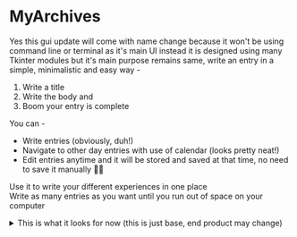 # MyArchives
Yes this gui update will come with name change because it won't be using command line or terminal as it's main UI instead it is designed using many Tkinter modules but it's main purpose remains same, write an entry in a simple, minimalistic and easy way -
1. Write a title
2. Write the body and
3. Boom your entry is complete

You can -
- Write entries (obviously, duh!)
- Navigate to other day entries with use of calendar (looks pretty neat!)
- Edit entries anytime and it will be stored and saved at that time, no need to save it manually 🥳🥳

Use it to write your different experiences in one place<br>
Write as many entries as you want until you run out of space on your computer

<details>
<summary>This is what it looks for now (this is just base, end product may change)</summary>
<br>
<img src=https://github.com/EdwinRodger/CMD-Diary/blob/gui/.github/images/MyArchives1.png />
</details>
